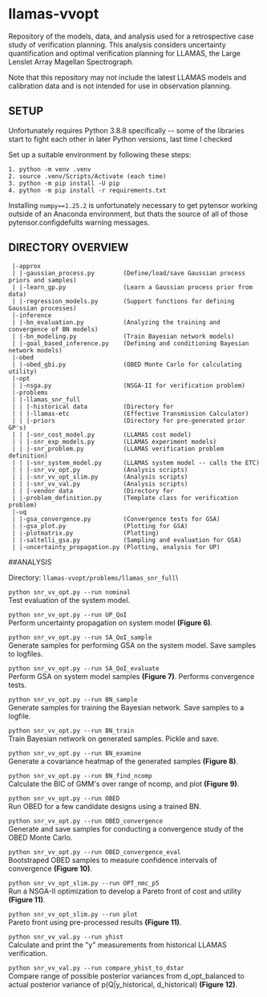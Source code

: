# llamas-vvopt
Repository of the models, data, and analysis used for a retrospective case study of verification planning. This analysis considers uncertainty quantification and optimal verification planning for LLAMAS, the Large Lenslet Array Magellan Spectrograph.

Note that this repository may not include the latest LLAMAS models and calibration data and is not intended for use in observation planning.


## SETUP

Unfortunately requires Python 3.8.8 specifically -- some of the libraries start to fight each other in later Python versions, last time I checked

Set up a suitable environment by following these steps:

```
1. python -m venv .venv
2. source .venv/Scripts/Activate (each time)
3. python -m pip install -U pip
4. python -m pip install -r requirements.txt
```

Installing `numpy==1.25.2` is unfortunately necessary to get pytensor working outside of an Anaconda environment, but thats the source of all of those pytensor.configdefults warning messages.


## DIRECTORY OVERVIEW

```
 |-approx
 | |-gaussian_process.py		(Define/load/save Gaussian process priors and samples)
 | |-learn_gp.py				(Learn a Gaussian process prior from data)
 | |-regression_models.py		(Support functions for defining Gaussian processes)
 |-inference
 | |-bn_evaluation.py			(Analyzing the training and convergence of BN models)
 | |-bn_modeling.py				(Train Bayesian network models)
 | |-goal_based_inference.py	(Defining and conditioning Bayesian network models) 
 |-obed
 | |-obed_gbi.py				(OBED Monte Carlo for calculating utility)
 |-opt
 | |-nsga.py					(NSGA-II for verification problem)
 |-problems
 | |-llamas_snr_full
 | | |-historical data			(Directory for 
 | | |-llamas-etc				(Effective Transmission Calculator)
 | | |-priors					(Directory for pre-generated prior GP's)
 | | |-snr_cost_model.py		(LLAMAS cost model)
 | | |-snr_exp_models.py		(LLAMAS experiment models)
 | | |-snr_problem.py			(LLAMAS verification problem definition)
 | | |-snr_system_model.py		(LLAMAS system model -- calls the ETC)
 | | |-snr_vv_opt.py			(Analysis scripts)
 | | |-snr_vv_opt_slim.py		(Analysis scripts)
 | | |-snr_vv_val.py			(Analysis scripts)
 | | |-vendor data				(Directory for 
 | |-problem_definition.py		(Template class for verification problem)
 |-uq
 | |-gsa_convergence.py			(Convergence tests for GSA)
 | |-gsa_plot.py				(Plotting for GSA)
 | |-plotmatrix.py				(Plotting)
 | |-saltelli_gsa.py			(Sampling and evaluation for GSA)
 | |-uncertainty_propagation.py	(Plotting, analysis for UP)
```


##ANALYSIS

Directory: `llamas-vvopt/problems/llamas_snr_full`\

`python snr_vv_opt.py --run nominal`\
Test evaluation of the system model.

`python snr_vv_opt.py --run UP_QoI`\
Perform uncertainty propagation on system model **(Figure 6)**.

`python snr_vv_opt.py --run SA_QoI_sample`\
Generate samples for performing GSA on the system model. Save samples to logfiles.

`python snr_vv_opt.py --run SA_QoI_evaluate`\
Perform GSA on system model samples **(Figure 7)**. Performs convergence tests.

`python snr_vv_opt.py --run BN_sample`\
Generate samples for training the Bayesian network. Save samples to a logfile.

`python snr_vv_opt.py --run BN_train`\
Train Bayesian network on generated samples. Pickle and save.

`python snr_vv_opt.py --run BN_examine`\
Generate a covariance heatmap of the generated samples **(Figure 8)**.

`python snr_vv_opt.py --run BN_find_ncomp`\
Calculate the BIC of GMM's over range of ncomp, and plot **(Figure 9)**.

`python snr_vv_opt.py --run OBED`\
Run OBED for a few candidate designs using a trained BN.

`python snr_vv_opt.py --run OBED_convergence`\
Generate and save samples for conducting a convergence study of the OBED Monte Carlo.

`python snr_vv_opt.py --run OBED_convergence_eval`\
Bootstraped OBED samples to measure confidence intervals of convergence **(Figure 10)**.

`python snr_vv_opt_slim.py --run OPT_nmc_p5`\
Run a NSGA-II optimization to develop a Pareto front of cost and utility **(Figure 11)**.

`python snr_vv_opt_slim.py --run plot`\
Pareto front using pre-processed results **(Figure 11)**.

`python snr_vv_val.py --run yhist`\
Calculate and print the "y" measurements from historical LLAMAS verification.

`python snr_vv_val.py --run compare_yhist_to_dstar`\
Compare range of possible posterior variances from d_opt_balanced to actual posterior variance of p(Q|y_historical, d_historical) **(Figure 12)**.